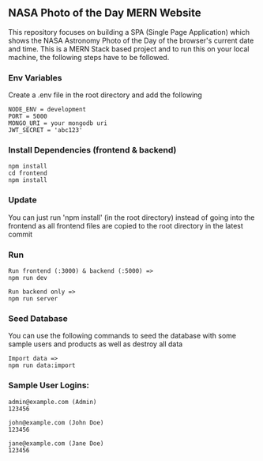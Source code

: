 ## NASA Photo of the Day MERN Website

This repository focuses on building a SPA (Single Page Application) which shows the NASA Astronomy Photo of the Day of the browser's current date and time.
This is a MERN Stack based project and to run this on your local machine, the following steps have to be followed.
### Env Variables
Create a .env file in the root directory and add the following
```
NODE_ENV = development
PORT = 5000
MONGO_URI = your mongodb uri
JWT_SECRET = 'abc123'
```

### Install Dependencies (frontend & backend)
```
npm install 
cd frontend
npm install
```
### Update
You can just run 'npm install' (in the root directory) instead of going into the frontend as all frontend files are copied to the root directory in the latest commit

### Run
```
Run frontend (:3000) & backend (:5000) =>
npm run dev

Run backend only =>
npm run server
```

### Seed Database
You can use the following commands to seed the database with some sample users and products as well as destroy all data
```
Import data =>
npm run data:import
```


### Sample User Logins:

```
admin@example.com (Admin)
123456

john@example.com (John Doe)
123456

jane@example.com (Jane Doe)
123456
```
